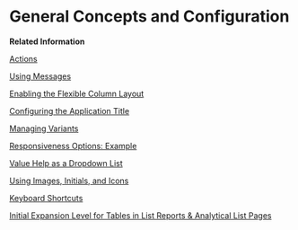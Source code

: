 <!-- loio3768c47116ad47308699e6ed042c23ed -->

# General Concepts and Configuration

**Related Information**  


[Actions](actions-cbf16c5.md "You can use generic actions provided by SAP Fiori elements and implement application-specific actions using annotations or extension points.")

[Using Messages](using-messages-239b192.md "The system generates messages in response to what users do in the SAP system. A message presents information, an instruction, or a warning to users in a given situation.")

[Enabling the Flexible Column Layout](enabling-the-flexible-column-layout-e762257.md "The flexible column layout is a feature that can show two or three columns on a single page.")

[Configuring the Application Title](configuring-the-application-title-ac70343.md "If required, you can configure the application title that is generated from the SAP Fiori launchpad.")

[Managing Variants](managing-variants-8ce658e.md "Allows you manage variants with different structures in the filter and content areas.")

[Responsiveness Options: Example](responsiveness-options-example-69efbe7.md "When using SAP Fiori elements, you can make use of specific responsiveness options. For example, in pages that have toolbars (such as list report tables, object page tables, and smart chart toolbars), the system evaluates the com.sap.vocabularies.UI.v1.Importance for each field:")

[Value Help as a Dropdown List](value-help-as-a-dropdown-list-2a0a630.md "If your value help contains a fixed number of values, a dropdown list is rendered.")

[Using Images, Initials, and Icons](using-images-initials-and-icons-5760b63.md "SAP Fiori elements supports the use of images, initials, and icons.")

[Keyboard Shortcuts](keyboard-shortcuts-0cd318c.md "SAP Fiori elements provides keyboard shortcuts for basic operations.")

[Initial Expansion Level for Tables in List Reports & Analytical List Pages](initial-expansion-level-for-tables-in-list-reports-analytical-list-pages-bc05d35.md "You can set the number of expanded levels for tables in List Reports and Analytical List Pages using the initialExpansionLevel property of the PresentationVariant annotation.")

